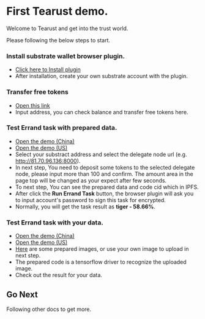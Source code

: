 # First Tearust demo.

Welcome to Tearust and get into the trust world.

Please following the below steps to start.

### Install substrate wallet browser plugin.

* [Click here to Install plugin](https://github.com/polkadot-js/extension)
* After installation, create your own substrate account with the plugin.

### Transfer free tokens
* [Open this link](http://81.70.96.136/#/tools/layer1_faucet)
* Input address, you can check balance and transfer free tokens here.

### Test Errand task with prepared data.
* [Open the demo (China)](http://81.70.96.136:8080/ipfs/QmfN8jUUqddZbE7K1w5AG84GnYJtkC33LtzhDr9mEmWVYT/)
* [Open the demo (US)](http://159.203.170.228:8080/ipfs/QmZ9SYocTSUjD5uZX1vvQ5UHS5qHKviiBCw74qyzBEhPsk)
* Select your substract address and select the delegate node url (e.g. http://81.70.96.136:8000).
* In next step, You need to deposit some tokens to the selected delegate node, please input more than 100 and confirm. The amount area in the page top will be changed as your expect after few seconds.
* To next step, You can see the prepared data and code cid which in IPFS.
* After click the **Run Errand Task** button, the browser plugin will ask you to input account's password to sign this task for encrypted.
* Normally, you will get the task result as **tiger - 58.66%**.


### Test Errand task with your data.
* [Open the demo (China)](http://81.70.96.136:8080/ipfs/QmeUDxyZZ9djsd5YH7ncJmvKeX1t7M2dJyoYeTekDHV1ic/)
* [Open the demo (US)](http://159.203.170.228:8080/ipfs/QmT6RZobGNWosvC7899YUqwUzBZcGXoJ6df4QZ6FmUyinr)
* [Here](https://github.com/tearust/tea-docs/tree/main/res) are some prepared images, or use your own image to upload in next step.
* The prepared code is a tensorflow driver to recognize the uploaded image.
* Check out the result for your data.

## Go Next
Following other docs to get more.


